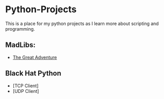 # Python-Projects
This is a place for my python projects as I learn more about scripting and programming.

<h2>MadLibs:</h2>

  - [The Great Adventure](https://github.com/MaLsR6053/Mad-Libs/blob/main/The%20Great%20Adventure.py)

<h2>Black Hat Python</h2>

  - [TCP Client]
  - [UDP Client]

